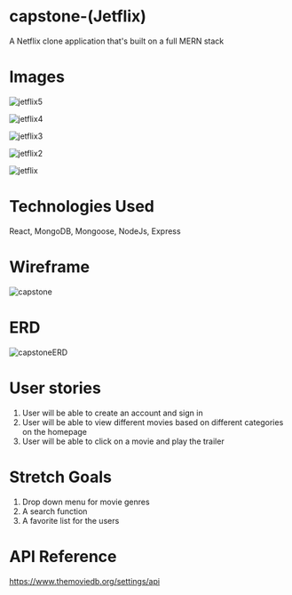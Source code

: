 # capstone-(Jetflix)
A Netflix clone application that's built on a full MERN stack

# Images

![jetflix5](https://user-images.githubusercontent.com/101623317/180100079-733130b4-96f9-4f0f-9b11-a7873aa9ddf6.png)


![jetflix4](https://user-images.githubusercontent.com/101623317/180100087-93ed0752-71c5-41e4-8a68-ef0348c5a734.png)


![jetflix3](https://user-images.githubusercontent.com/101623317/180100093-923d441f-e996-4246-92b3-21c2ab8c63f0.png)


![jetflix2](https://user-images.githubusercontent.com/101623317/180100097-b51b7c3c-3781-455c-871d-ae33fe456fbe.png)


![jetflix](https://user-images.githubusercontent.com/101623317/180100107-e4c83c4f-3c1b-4d68-bc27-4e1d16264b7e.png)


# Technologies Used
React, MongoDB, Mongoose, NodeJs, Express

# Wireframe

![capstone](https://user-images.githubusercontent.com/101623317/171937062-ce2fc8cc-17c6-45a5-a9a0-fff557c52e8b.png)

# ERD
![capstoneERD](https://user-images.githubusercontent.com/101623317/172198777-ffb17628-1380-41f9-bb07-8dba64eaa725.png)


# User stories
1) User will be able to create an account and sign in
2) User will be able to view different movies based on different categories on the homepage
3) User will be able to click on a movie and play the trailer

# Stretch Goals
1) Drop down menu for movie genres
2) A search function
3) A favorite list for the users

# API Reference
https://www.themoviedb.org/settings/api
